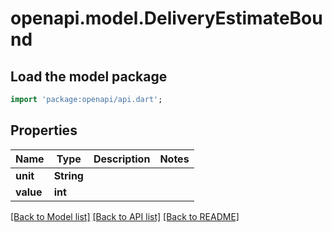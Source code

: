 # openapi.model.DeliveryEstimateBound

## Load the model package
```dart
import 'package:openapi/api.dart';
```

## Properties
Name | Type | Description | Notes
------------ | ------------- | ------------- | -------------
**unit** | **String** |  | 
**value** | **int** |  | 

[[Back to Model list]](../README.md#documentation-for-models) [[Back to API list]](../README.md#documentation-for-api-endpoints) [[Back to README]](../README.md)


